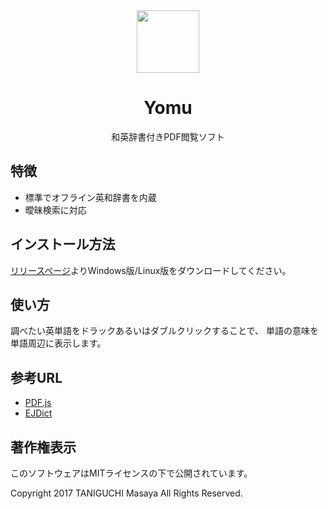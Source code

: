 <div align="center">
    <img src="https://ta2gch.github.io/yomu/build/icon.png" width="100">
    <h1>Yomu</h1>
    <p>和英辞書付きPDF閲覧ソフト</p>
</div>

## 特徴

- 標準でオフライン英和辞書を内蔵
- 曖昧検索に対応

## インストール方法

[リリースページ]()よりWindows版/Linux版をダウンロードしてください。

## 使い方

調べたい英単語をドラックあるいはダブルクリックすることで、
単語の意味を単語周辺に表示します。

## 参考URL

- [PDF.js](https://mozilla.github.io/pdf.js/)
- [EJDict](https://github.com/kujirahand/EJDict)

## 著作権表示

このソフトウェアはMITライセンスの下で公開されています。

Copyright 2017 TANIGUCHI Masaya All Rights Reserved.
